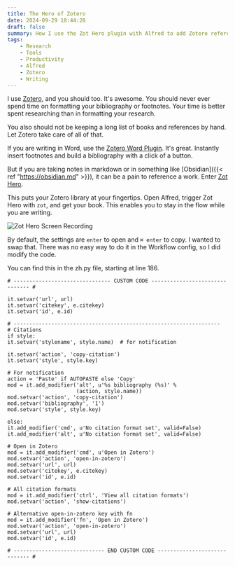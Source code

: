 ```yaml
---
title: The Hero of Zotero
date: 2024-09-29 18:44:28
draft: false
summary: How I use the Zot Hero plugin with Alfred to add Zotero references anywhere.
tags:
    - Research
    - Tools
    - Productivity
    - Alfred
    - Zotero
    - Writing
---
```


I use [Zotero](https://www.zotero.org), and you should too. It's awesome. You should never ever spend time on formatting your bibliography or footnotes. Your time is better spent researching than in formatting your research.

You also should not be keeping a long list of books and references by hand. Let Zotero take care of all of that.

If you are writing in Word, use the [Zotero Word Plugin](https://www.zotero.org/support/word_processor_plugin_usage). It's great. Instantly insert footnotes and build a bibliography with a click of a button.

But if you are taking notes in markdown or in something like [Obsidian]({{< ref "https://obsidian.md" >}}), it can be a pain to reference a work. Enter [Zot Hero](https://github.com/deanishe/zothero). 

This puts your Zotero library at your fingertips. Open Alfred, trigger Zot Hero with `zot`, and get your book. This enables you to stay in the flow while you are writing.

![Zot Hero Screen Recording](/images/zot-hero-screen-recording.gif)

By default, the settings are `enter` to open and `⌘ enter` to copy. I wanted to swap that. There was no easy way to do it in the Workflow config, so I did modify the code. 

You can find this in the zh.py file, starting at line 186. 

```
# ------------------------------- CUSTOM CODE ------------------------------- #

it.setvar('url', url)
it.setvar('citekey', e.citekey)
it.setvar('id', e.id)

# ------------------------------------------------------------------
# Citations
if style:
it.setvar('stylename', style.name)  # for notification

it.setvar('action', 'copy-citation')
it.setvar('style', style.key)

# For notification
action = 'Paste' if AUTOPASTE else 'Copy'
mod = it.add_modifier('alt', u'%s bibliography (%s)' %
                      (action, style.name))
mod.setvar('action', 'copy-citation')
mod.setvar('bibliography', '1')
mod.setvar('style', style.key)

else:
it.add_modifier('cmd', u'No citation format set', valid=False)
it.add_modifier('alt', u'No citation format set', valid=False)

# Open in Zotero
mod = it.add_modifier('cmd', u'Open in Zotero')
mod.setvar('action', 'open-in-zotero')
mod.setvar('url', url)
mod.setvar('citekey', e.citekey)
mod.setvar('id', e.id)

# All citation formats
mod = it.add_modifier('ctrl', 'View all citation formats')
mod.setvar('action', 'show-citations')

# Alternative open-in-zotero key with fn
mod = it.add_modifier('fn', 'Open in Zotero')
mod.setvar('action', 'open-in-zotero')
mod.setvar('url', url)
mod.setvar('id', e.id)

# ----------------------------- END CUSTOM CODE ----------------------------- #
```

